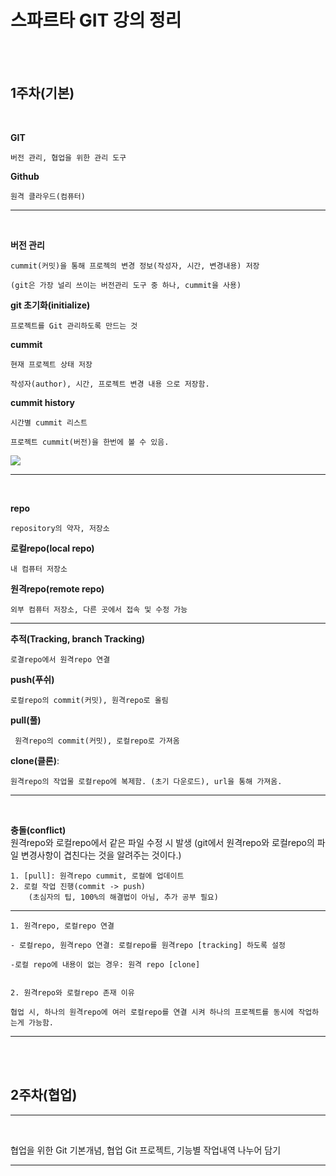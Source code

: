 # 스파르타 GIT 강의 정리
<br/><br/>

## 1주차(기본)

<br/>

**GIT**
    
    버전 관리, 협업을 위한 관리 도구

**Github**
    
    원격 클라우드(컴퓨터)

---
<br/>

**버전 관리**

    cummit(커밋)을 통해 프로젝의 변경 정보(작성자, 시간, 변경내용) 저장

    (git은 가장 널리 쓰이는 버전관리 도구 중 하나, cummit을 사용)

**git 초기화(initialize)**

    프로젝트를 Git 관리하도록 만드는 것

**cummit**

    현재 프로젝트 상태 저장

    작성자(author), 시간, 프로젝트 변경 내용 으로 저장함.

**cummit history**

    시간별 cummit 리스트
    
    프로젝트 cummit(버전)을 한번에 볼 수 있음.
    
![](https://www.notion.so/image/https%3A%2F%2Fs3-us-west-2.amazonaws.com%2Fsecure.notion-static.com%2F6811e22b-8abb-4831-8be8-512a704d5f73%2FUntitled.png?table=block&id=fa0600ad-754d-4e54-ba6a-1a1a3c384d29&spaceId=83c75a39-3aba-4ba4-a792-7aefe4b07895&width=1530&userId=&cache=v2)

------
<br/>

**repo**
    
    repository의 약자, 저장소

**로컬repo(local repo)**
    
    내 컴퓨터 저장소

**원격repo(remote repo)**   
    
    외부 컴퓨터 저장소, 다른 곳에서 접속 및 수정 가능

---

**추적(Tracking, branch Tracking)**
    
    로결repo에서 원격repo 연결

**push(푸쉬)**
    
    로컬repo의 commit(커밋), 원격repo로 올림


**pull(풀)**
    
     원격repo의 commit(커밋), 로컬repo로 가져옴


**clone(클론)**:

    원격repo의 작업물 로컬repo에 복제함. (초기 다운로드), url을 통해 가져옴.

---
<br/>

**충돌(conflict)**<br>
    원격repo와 로컬repo에서 같은 파일 수정 시 발생
    (git에서 원격repo와 로컬repo의 파일 변경사항이 겹친다는 것을 알려주는 것이다.)

    1. [pull]: 원격repo cummit, 로컬에 업데이트
    2. 로컬 작업 진행(commit -> push)
        (초심자의 팁, 100%의 해결법이 아님, 추가 공부 필요)

---

    1. 원격repo, 로컬repo 연결

    - 로컬repo, 원격repo 연결: 로컬repo를 원격repo [tracking] 하도록 설정 

    -로컬 repo에 내용이 없는 경우: 원격 repo [clone]


    2. 원격repo와 로컬repo 존재 이유

    협업 시, 하나의 원격repo에 여러 로컬repo를 연결 시켜 하나의 프로젝트를 동시에 작업하는게 가능함.

---
<br/><br/>


## 2주차(협업)
---
<br/>

협업을 위한 Git 기본개념, 협업 Git 프로젝트, 기능별 작업내역 나누어 담기

****